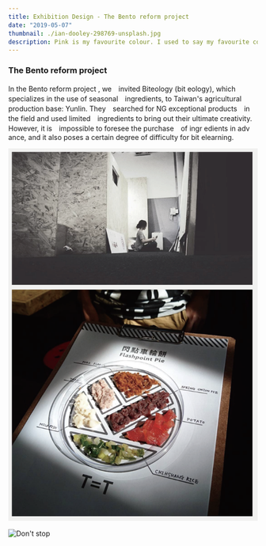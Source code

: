 ```yaml
---
title: Exhibition Design - The Bento reform project
date: "2019-05-07"
thumbnail: ./ian-dooley-298769-unsplash.jpg
description: Pink is my favourite colour. I used to say my favourite colour was black to be cool, but it is pink - all shades of pink. If I have an accessory, it is probably pink.
---
```


### The Bento reform project

In the Bento reform project , we　invited Biteology (bit eology), which　specializes in the use of seasonal　ingredients, to Taiwan's agricultural　production base: Yunlin. They　searched for NG exceptional products　in the field and used limited　ingredients to bring out their ultimate 
creativity. However, it is　impossible to foresee the purchase　of ingr edients in adv ance, and it
also poses a certain degree of difficulty for bit elearning.


![Don't stop](./ian-dooley-298771-unsplash-1.jpg)


![Don't stop](./ian-dooley-298780-unsplash-1.jpg)
